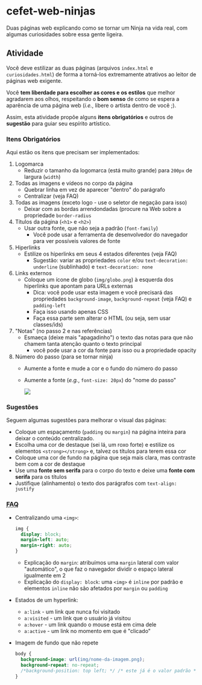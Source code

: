 # cefet-web-ninjas

Duas páginas web explicando como se tornar um Ninja na vida real, com algumas
curiosidades sobre essa gente ligeira.

## Atividade

Você deve estilizar as duas páginas (arquivos `index.html` e
`curiosidades.html`) de forma a torná-los extremamente atrativos ao leitor
de páginas web exigente.

Você **tem liberdade para escolher as cores e os estilos** que melhor agradarem
aos olhos, respeitando o **bom senso** de como se espera a aparência de uma
página web (_i.e._, libere o artista dentro de você ;).

Assim, esta atividade propõe alguns **itens obrigatórios** e outros de
**sugestão** para guiar seu espírito artístico.

### Itens Obrigatórios

Aqui estão os itens que precisam ser implementados:

1. Logomarca
   - Reduzir o tamanho da logomarca (está muito grande) para `200px` de largura
     (`width`)
1. Todas as imagens e vídeos no corpo da página
   - Quebrar linha em vez de aparecer "dentro" do parágrafo
   - Centralizar (veja FAQ)
1. Todas as imagens (exceto logo - use o seletor de negação para isso)
   - Deixar com as bordas arrendondadas (procure na Web sobre a propriedade `border-radius`
1. Títulos da página (`<h1>` e `<h2>`)
   - Usar outra fonte, que não seja a padrão (`font-family`)
     - Você pode usar a ferramenta de desenvolvedor do navegador para ver
       possíveis valores de fonte
1. Hiperlinks
   - Estilize os hiperlinks em seus 4 estados diferentes (veja FAQ)
     - Sugestão: variar as propriedades `color` e/ou
       `text-decoration: underline` (sublinhado) e `text-decoration: none`
1. Links externos
   - Coloque um ícone de globo (`img/globo.png`) à esquerda dos
     hiperlinks que apontam para URLs externas
     - Dica: você pode usar esta imagem e você precisará das propriedades
      `background-image`, `background-repeat` (veja FAQ) e `padding-left`
      - Faça isso usando apenas CSS
      - Faça essa parte sem alterar o HTML (ou seja, sem usar classes/ids)
1. "Notas" (no passo 2 e nas referências)
   - Esmaeça (deixe mais "apagadinho") o texto das notas para que não chamem tanta atenção quanto o texto
     principal
     - você pode usar a cor da fonte para isso ou a propriedade opacity
1. Número do passo (para se tornar ninja)
   - Aumente a fonte e mude a cor e o fundo do número do passo
   - Aumente a fonte (_e.g._, `font-size: 20px`) do "nome do passo"

     ![](docs/exemplo-estilo-passo.png)

### Sugestões

Seguem algumas sugestões para melhorar o visual das páginas:

- Coloque um espaçamento (`padding` ou `margin`) na página inteira para deixar
  o conteúdo centralizado.
- Escolha uma cor de destaque (sei lá, um roxo forte) e estilize os elementos
  `<strong></strong>` e, talvez os títulos para terem essa cor
- Coloque uma cor de fundo na página que seja mais clara, mas contraste bem com
  a cor de destaque
- Use uma **fonte sem serifa** para o corpo do texto e deixe uma
  **fonte com serifa** para os títulos
- Justifique (alinhamento) o texto dos parágrafos com `text-align: justify`

### <abbr title="Frequently Asked Questions">FAQ</abbr>

- Centralizando uma `<img>`:

  ```css
  img {
    display: block;
    margin-left: auto;
    margin-right: auto;
  }
  ```
  - Explicação do `margin`: atribuímos uma `margin` lateral com valor
    "automático", o que faz o navegador dividir o espaço lateral igualmente em 2
  - Explicação do `display: block`: uma `<img>` é `inline` por padrão e
    elementos `inline` não são afetados por `margin` ou `padding`
- Estados de um hyperlink:
  - `a:link` - um link que nunca foi visitado
  - `a:visited` - um link que o usuário já visitou
  - `a:hover` - um link quando o mouse está em cima dele
  - `a:active` - um link no momento em que é "clicado"
- Imagem de fundo que não repete

  ```css
  body {
    background-image: url(img/nome-da-imagem.png);
    background-repeat: no-repeat;
    /*background-position: top left; */ /* este já é o valor padrão */
  }
  ```
